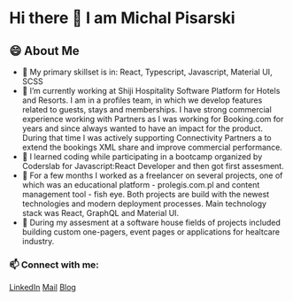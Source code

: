 # Hi there 👋 I am Michal Pisarski

<!--
**pisekman/pisekman** is a ✨ _special_ ✨ repository because its `README.md` (this file) appears on your GitHub profile.

Here are some ideas to get you started:

- 🔭 I’m currently working on ...
- 🌱 I’m currently learning ...
- 👯 I’m looking to collaborate on ...
- 🤔 I’m looking for help with ...
- 💬 Ask me about ...
- 📫 How to reach me: ...
- 😄 Pronouns: ...
- ⚡ Fun fact: ...
-->
## 😄 About Me
- 🌱 My primary skillset is in: React, Typescript, Javascript, Material UI, SCSS
- 🔭 I’m currently working at Shiji Hospitality Software Platform for Hotels and Resorts. I am in a profiles team, in which we develop features related to guests, stays and memberships. I have strong commercial experience working with Partners as I was working for Booking.com for years and since always wanted to have an impact for the product. During that time I was actively supporting Connectivity Partners a to extend the bookings XML share and improve commercial performance. 
- 👯 I learned coding while participating in a bootcamp organized by Coderslab for Javascript:React Developer and then got first assesment.
- 🤔 For a few months I worked as a freelancer on several projects, one of which was an educational platform - prolegis.com.pl and content management tool - fish eye. Both projects are build with the newest technologies and modern deployment processes.  Main technology stack was React, GraphQL and Material UI.
- 🌱 During my assesment at a software house fields of projects included building custom one-pagers, event pages or applications for healtcare industry.


### 📫 Connect with me:
[LinkedIn](https://www.linkedin.com/in/mpis/) [Mail](md.pisarski@gmail.com) [Blog](https://www.tropemogara.pl)
